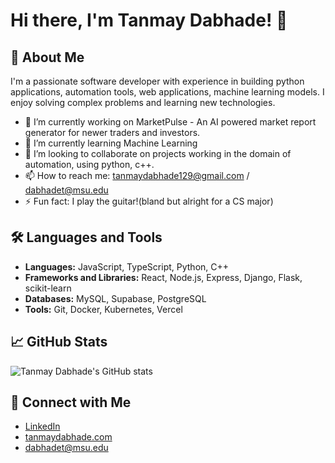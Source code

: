 # Hi there, I'm Tanmay Dabhade! 👋

## 🚀 About Me
I'm a passionate software developer with experience in building python applications, automation tools, web applications, machine learning models. I enjoy solving complex problems and learning new technologies.

- 🔭 I’m currently working on MarketPulse - An AI powered market report generator for newer traders and investors.
- 🌱 I’m currently learning Machine Learning
- 👯 I’m looking to collaborate on projects working in the domain of automation, using python, c++.
- 📫 How to reach me: tanmaydabhade129@gmail.com / dabhadet@msu.edu
- ⚡ Fun fact: I play the guitar!(bland but alright for a CS major)

## 🛠️ Languages and Tools
- **Languages:** JavaScript, TypeScript, Python, C++
- **Frameworks and Libraries:** React, Node.js, Express, Django, Flask, scikit-learn
- **Databases:** MySQL, Supabase, PostgreSQL
- **Tools:** Git, Docker, Kubernetes, Vercel

## 📈 GitHub Stats
![Tanmay Dabhade's GitHub stats](https://github-readme-stats.vercel.app/api?username=TanmayDabhade&show_icons=true&theme=radical)

## 🔗 Connect with Me
- [LinkedIn](https://www.linkedin.com/in/TanmayDabhade/)
- [tanmaydabhade.com](https://www.tanmaydabhade.com)
- [dabhadet@msu.edu](dabhadet@msu.edu)


